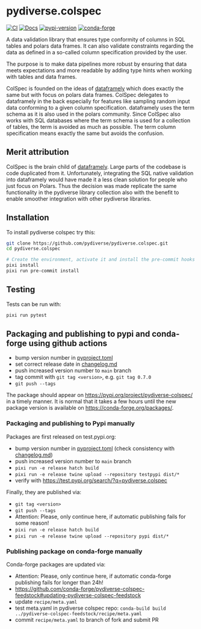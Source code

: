 # pydiverse.colspec

[![CI](https://img.shields.io/github/actions/workflow/status/pydiverse/pydiverse.colspec/tests.yml?style=flat-square&branch=main&label=tests)](https://github.com/pydiverse/pydiverse.colspec/actions/workflows/tests.yml)
[![Docs](https://readthedocs.org/projects/pydiversecolspec/badge/?version=latest&style=flat-square)](https://pydiversecolspec.readthedocs.io/en/latest)
[![pypi-version](https://img.shields.io/pypi/v/pydiverse-colspec.svg?logo=pypi&logoColor=white&style=flat-square)](https://pypi.org/project/pydiverse-colspec)
[![conda-forge](https://img.shields.io/conda/pn/conda-forge/pydiverse-colspec?logoColor=white&logo=conda-forge&style=flat-square)](https://prefix.dev/channels/conda-forge/packages/pydiverse-colspec)

A data validation library that ensures type conformity of columns in SQL tables and polars data frames.
It can also validate constraints regarding the data as defined in a so-called column specification provided
by the user.

The purpose is to make data pipelines more robust by ensuring that data meets expectations and more readable by adding
type hints when working with tables and data frames.

ColSpec is founded on the ideas of [dataframely](https://github.com/Quantco/dataframely) which does exactly the same but
with focus on polars data frames. ColSpec delegates to dataframely in the back especially for features like sampling random
input data conforming to a given column specification. dataframely uses the term schema as it is also used in the polars
community. Since ColSpec also works with SQL databases where the term schema is used for a collection of tables, the
term is avoided as much as possible. The term column specification means exactly the same but avoids the confusion.

## Merit attribution

ColSpec is the brain child of [dataframely](https://github.com/Quantco/dataframely). Large parts of the codebase is code
duplicated from it. Unfortunately, integrating the SQL native validation into dataframely would have made it a less clean 
solution for people who just focus on Polars. Thus the decision was made replicate the same functionality in the 
pydiverse library collection also with the benefit to enable smoother integration with other pydiverse libraries.

## Installation

To install pydiverse colspec try this:

```bash
git clone https://github.com/pydiverse/pydiverse.colspec.git
cd pydiverse.colspec

# Create the environment, activate it and install the pre-commit hooks
pixi install
pixi run pre-commit install
```

## Testing

Tests can be run with:

```bash
pixi run pytest
```

## Packaging and publishing to pypi and conda-forge using github actions

- bump version number in [pyproject.toml](pyproject.toml)
- set correct release date in [changelog.md](docs/source/changelog.md)
- push increased version number to `main` branch
- tag commit with `git tag <version>`, e.g. `git tag 0.7.0`
- `git push --tags`

The package should appear on https://pypi.org/project/pydiverse-colspec/ in a timely manner. It is normal that it takes
a few hours until the new package version is available on https://conda-forge.org/packages/.

### Packaging and publishing to Pypi manually

Packages are first released on test.pypi.org:

- bump version number in [pyproject.toml](pyproject.toml) (check consistency
  with [changelog.md](docs/source/changelog.md))
- push increased version number to `main` branch
- `pixi run -e release hatch build`
- `pixi run -e release twine upload --repository testpypi dist/*`
- verify with https://test.pypi.org/search/?q=pydiverse.colspec

Finally, they are published via:

- `git tag <version>`
- `git push --tags`
- Attention: Please, only continue here, if automatic publishing fails for some reason!
- `pixi run -e release hatch build`
- `pixi run -e release twine upload --repository pypi dist/*`

### Publishing package on conda-forge manually

Conda-forge packages are updated via:

- Attention: Please, only continue here, if automatic conda-forge publishing fails for longer than 24h!
- https://github.com/conda-forge/pydiverse-colspec-feedstock#updating-pydiverse-colspec-feedstock
- update `recipe/meta.yaml`
- test meta.yaml in pydiverse colspec repo: `conda-build build ../pydiverse-colspec-feedstock/recipe/meta.yaml`
- commit `recipe/meta.yaml` to branch of fork and submit PR
